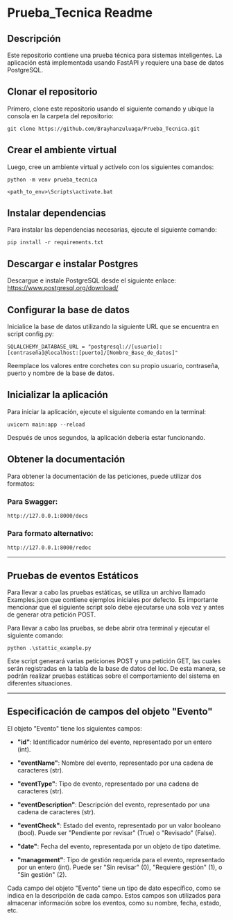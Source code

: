 # __Prueba_Tecnica Readme__

## __Descripción__

Este repositorio contiene una prueba técnica para sistemas inteligentes. La aplicación está implementada usando FastAPI y requiere una base de datos PostgreSQL.

## __Clonar el repositorio__

Primero, clone este repositorio usando el siguiente comando y ubique la consola en la carpeta del repositorio:
~~~
git clone https://github.com/Brayhanzuluaga/Prueba_Tecnica.git
~~~

## __Crear el ambiente virtual__

Luego, cree un ambiente virtual y actívelo con los siguientes comandos:
~~~
python -m venv prueba_tecnica

<path_to_env>\Scripts\activate.bat 
~~~

## __Instalar dependencias__
Para instalar las dependencias necesarias, ejecute el siguiente comando:
~~~
pip install -r requirements.txt
~~~
## __Descargar e instalar Postgres__
Descargue e instale PostgreSQL desde el siguiente enlace:
https://www.postgresql.org/download/

## __Configurar la base de datos__
Inicialice la base de datos utilizando la siguiente URL que se encuentra en script config.py:
~~~
SQLALCHEMY_DATABASE_URL = "postgresql://[usuario]:[contraseña]@localhost:[puerto]/[Nombre_Base_de_datos]"
~~~
Reemplace los valores entre corchetes con su propio usuario, contraseña, puerto y nombre de la base de datos.

## __Inicializar la aplicación__

Para iniciar la aplicación, ejecute el siguiente comando en la terminal:
~~~
uvicorn main:app --reload
~~~
Después de unos segundos, la aplicación debería estar funcionando.

## __Obtener la documentación__

Para obtener la documentación de las peticiones, puede utilizar dos formatos:

### __Para Swagger:__
~~~ 
http://127.0.0.1:8000/docs
~~~
### __Para formato alternativo:__
~~~
http://127.0.0.1:8000/redoc
~~~

---

## __Pruebas de eventos Estáticos__

Para llevar a cabo las pruebas estáticas, se utiliza un archivo llamado Examples.json que contiene ejemplos iniciales por defecto. Es importante mencionar que el siguiente script solo debe ejecutarse una sola vez y antes de generar otra petición POST.

Para llevar a cabo las pruebas, se debe abrir otra terminal y ejecutar el siguiente comando:
~~~
python .\stattic_example.py
~~~

Este script generará varias peticiones POST y una petición GET, las cuales serán registradas en la tabla de la base de datos del  loc. De esta manera, se podrán realizar pruebas estáticas sobre el comportamiento del sistema en diferentes situaciones.

---


## __Especificación de campos del objeto "Evento"__

El objeto "Evento" tiene los siguientes campos:

 - __"id"__: Identificador numérico del evento, representado por un entero (int).

 - __"eventName"__: Nombre del evento, representado por una cadena de caracteres (str).

 - __"eventType"__: Tipo de evento, representado por una cadena de caracteres (str).

 - __"eventDescription"__: Descripción del evento, representado por una cadena de caracteres (str).

 - __"eventCheck"__: Estado del evento, representado por un valor booleano (bool). Puede ser "Pendiente por revisar" (True) o "Revisado" (False).

 - __"date"__: Fecha del evento, representada por un objeto de tipo datetime.

 - __"management"__: Tipo de gestión requerida para el evento, representado por un entero (int). Puede ser "Sin revisar" (0), "Requiere gestión" (1), o "Sin gestión" (2).

Cada campo del objeto "Evento" tiene un tipo de dato específico, como se indica en la descripción de cada campo. Estos campos son utilizados para almacenar información sobre los eventos, como su nombre, fecha, estado, etc.